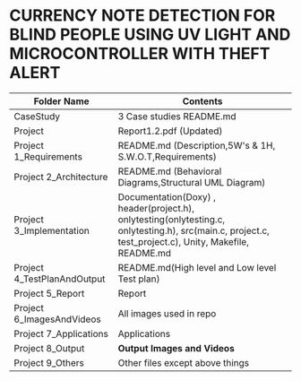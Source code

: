 # CURRENCY NOTE DETECTION FOR BLIND PEOPLE USING UV LIGHT AND MICROCONTROLLER WITH THEFT ALERT

| Folder Name | Contents |
|---|---|
| CaseStudy | 3 Case studies README.md |
| Project | Report1.2.pdf (Updated) |
| Project 1_Requirements | README.md (Description,5W's & 1H, S.W.O.T,Requirements)  |
| Project 2_Architecture | README.md (Behavioral Diagrams,Structural UML Diagram) |
| Project  3_Implementation | Documentation(Doxy) , header(project.h), onlytesting(onlytesting.c, onlytesting.h), src(main.c, project.c, test_project.c), Unity, Makefile, README.md |
| Project  4_TestPlanAndOutput | README.md(High level and Low level Test plan) |
| Project 5_Report | Report |
| Project  6_ImagesAndVideos | All images used in repo |
| Project  7_Applications | Applications |
| Project 8_Output | __Output Images and Videos__ |
| Project  9_Others | Other files except above things|

